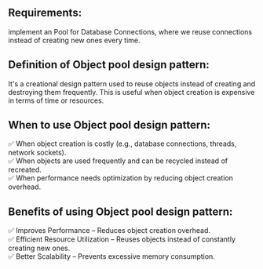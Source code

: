 ## Requirements:

implement an Pool for Database Connections, where we reuse connections instead of creating new ones every time.

## Definition of Object pool design pattern:

It's a creational design pattern used to reuse objects instead of creating and destroying them frequently. 
This is useful when object creation is expensive in terms of time or resources.

## When to use Object pool design pattern:

✅ When object creation is costly (e.g., database connections, threads, network sockets). </br>
✅ When objects are used frequently and can be recycled instead of recreated. </br>
✅ When performance needs optimization by reducing object creation overhead. </br>

## Benefits of using Object pool design pattern:

✅ Improves Performance – Reduces object creation overhead. </br>
✅ Efficient Resource Utilization – Reuses objects instead of constantly creating new ones. </br>
✅ Better Scalability – Prevents excessive memory consumption. </br>